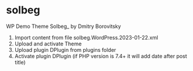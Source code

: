 # solbeg
WP Demo Theme Solbeg_ by Dmitry Borovitsky

1. Import content from file solbeg.WordPress.2023-01-22.xml
2. Upload and activate Theme
3. Upload plugin DPlugin from plugins folder
4. Activate plugin DPlugin (if PHP version is 7.4+ it will add date after post title)
